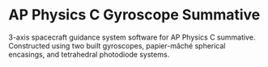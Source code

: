 # AP Physics C Gyroscope Summative
3-axis spacecraft guidance system software for AP Physics C summative. Constructed using two built gyroscopes, papier-mâché spherical encasings, and tetrahedral photodiode systems.
